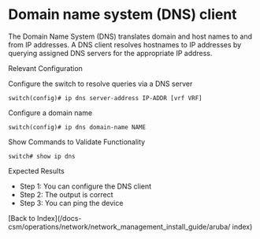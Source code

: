 # Domain name system (DNS) client 

The Domain Name System (DNS) translates domain and host names to and from IP addresses. A DNS client resolves hostnames to IP addresses by querying assigned DNS servers for the appropriate IP address. 

Relevant Configuration 

Configure the switch to resolve queries via a DNS server 

```
switch(config)# ip dns server-address IP-ADDR [vrf VRF]
```

Configure a domain name 

```
switch(config)# ip dns domain-name NAME
```

Show Commands to Validate Functionality 

```
switch# show ip dns 
```

Expected Results 

* Step 1: You can configure the DNS client 
* Step 2: The output is correct
* Step 3: You can ping the device

[Back to Index](/docs-csm/operations/network/network_management_install_guide/aruba/
index)